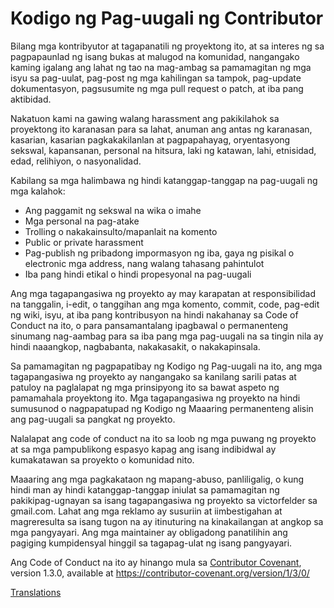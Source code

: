 # Kodigo ng Pag-uugali ng Contributor

Bilang mga kontribyutor at tagapanatili ng proyektong ito, at sa interes ng
sa pagpapaunlad ng isang bukas at malugod na komunidad, nangangako kaming igalang ang lahat ng tao na
mag-ambag sa pamamagitan ng mga isyu sa pag-uulat, pag-post ng mga kahilingan sa tampok, pag-update
dokumentasyon, pagsusumite ng mga pull request o patch, at iba pang aktibidad.

Nakatuon kami na gawing walang harassment ang pakikilahok sa proyektong ito
karanasan para sa lahat, anuman ang antas ng karanasan, kasarian, kasarian
pagkakakilanlan at pagpapahayag, oryentasyong sekswal, kapansanan, personal na hitsura,
laki ng katawan, lahi, etnisidad, edad, relihiyon, o nasyonalidad.

Kabilang sa mga halimbawa ng hindi katanggap-tanggap na pag-uugali ng mga kalahok:

* Ang paggamit ng sekswal na wika o imahe
* Mga personal na pag-atake
* Trolling o nakakainsulto/mapanlait na komento
* Public or private harassment
* Pag-publish ng pribadong impormasyon ng iba, gaya ng pisikal o electronic
  mga address, nang walang tahasang pahintulot
* Iba pang hindi etikal o hindi propesyonal na pag-uugali

Ang mga tagapangasiwa ng proyekto ay may karapatan at responsibilidad na tanggalin, i-edit, o
tanggihan ang mga komento, commit, code, pag-edit ng wiki, isyu, at iba pang kontribusyon
na hindi nakahanay sa Code of Conduct na ito, o para pansamantalang ipagbawal o
permanenteng sinumang nag-aambag para sa iba pang mga pag-uugali na sa tingin nila ay hindi naaangkop,
nagbabanta, nakakasakit, o nakakapinsala.

Sa pamamagitan ng pagpapatibay ng Kodigo ng Pag-uugali na ito, ang mga tagapangasiwa ng proyekto ay nangangako sa kanilang sarili
patas at patuloy na paglalapat ng mga prinsipyong ito sa bawat aspeto ng pamamahala
proyektong ito. Mga tagapangasiwa ng proyekto na hindi sumusunod o nagpapatupad ng Kodigo ng
Maaaring permanenteng alisin ang pag-uugali sa pangkat ng proyekto.

Nalalapat ang code of conduct na ito sa loob ng mga puwang ng proyekto at sa mga pampublikong espasyo
kapag ang isang indibidwal ay kumakatawan sa proyekto o komunidad nito.

Maaaring ang mga pagkakataon ng mapang-abuso, panliligalig, o kung hindi man ay hindi katanggap-tanggap
iniulat sa pamamagitan ng pakikipag-ugnayan sa isang tagapangasiwa ng proyekto sa victorfelder sa gmail.com. Lahat
ang mga reklamo ay susuriin at iimbestigahan at magreresulta sa isang tugon na
ay itinuturing na kinakailangan at angkop sa mga pangyayari. Ang mga maintainer ay
obligadong panatilihin ang pagiging kumpidensyal hinggil sa tagapag-ulat ng isang
pangyayari.


Ang Code of Conduct na ito ay hinango mula sa [Contributor Covenant][homepage],
version 1.3.0, available at https://contributor-covenant.org/version/1/3/0/

[homepage]: https://contributor-covenant.org

[Translations](../README.md#translations)
